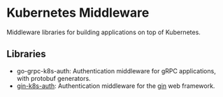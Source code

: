 # Kubernetes Middleware

Middleware libraries for building applications on top of Kubernetes.

## Libraries

* go-grpc-k8s-auth: Authentication middleware for gRPC applications, with protobuf generators.
* [gin-k8s-auth](gin-k8s-auth/README.md): Authentication middleware for the [gin](https://github.com/gin-gonic/gin) web
  framework.
